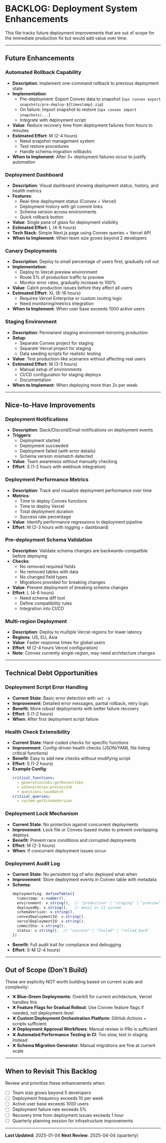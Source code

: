 # BACKLOG: Deployment System Enhancements

This file tracks future deployment improvements that are out of scope for the immediate production fix but would add value over time.

---

## Future Enhancements

### Automated Rollback Capability
- **Description**: Implement one-command rollback to previous deployment state
- **Implementation**:
  - Pre-deployment: Export Convex data to snapshot (`npx convex export snapshots/pre-deploy-${timestamp}.zip`)
  - On failure: Import snapshot to restore (`npx convex import snapshots/...`)
  - Integrate with deployment script
- **Value**: Reduce recovery time from deployment failures from hours to minutes
- **Estimated Effort**: M (2-4 hours)
  - Need snapshot management system
  - Test restore procedures
  - Handle schema migration rollbacks
- **When to Implement**: After 3+ deployment failures occur to justify automation

### Deployment Dashboard
- **Description**: Visual dashboard showing deployment status, history, and health metrics
- **Features**:
  - Real-time deployment status (Convex + Vercel)
  - Deployment history with git commit links
  - Schema version across environments
  - Quick rollback button
- **Value**: Single pane of glass for deployment visibility
- **Estimated Effort**: L (4-8 hours)
- **Tech Stack**: Simple Next.js page using Convex queries + Vercel API
- **When to Implement**: When team size grows beyond 2 developers

### Canary Deployments
- **Description**: Deploy to small percentage of users first, gradually roll out
- **Implementation**:
  - Deploy to Vercel preview environment
  - Route 5% of production traffic to preview
  - Monitor error rates, gradually increase to 100%
- **Value**: Catch production issues before they affect all users
- **Estimated Effort**: XL (8-16 hours)
  - Requires Vercel Enterprise or custom routing logic
  - Need monitoring/metrics integration
- **When to Implement**: When user base exceeds 1000 active users

### Staging Environment
- **Description**: Permanent staging environment mirroring production
- **Setup**:
  - Separate Convex project for staging
  - Separate Vercel project for staging
  - Data seeding scripts for realistic testing
- **Value**: Test production-like scenarios without affecting real users
- **Estimated Effort**: M (3-5 hours)
  - Manual setup of environments
  - CI/CD configuration for staging deploys
  - Documentation
- **When to Implement**: When deploying more than 2x per week

---

## Nice-to-Have Improvements

### Deployment Notifications
- **Description**: Slack/Discord/Email notifications on deployment events
- **Triggers**:
  - Deployment started
  - Deployment succeeded
  - Deployment failed (with error details)
  - Schema version mismatch detected
- **Value**: Team awareness without manually checking
- **Effort**: S (1-2 hours with webhook integration)

### Deployment Performance Metrics
- **Description**: Track and visualize deployment performance over time
- **Metrics**:
  - Time to deploy Convex functions
  - Time to deploy Vercel
  - Total deployment duration
  - Success rate percentage
- **Value**: Identify performance regressions in deployment pipeline
- **Effort**: M (2-3 hours with logging + dashboard)

### Pre-deployment Schema Validation
- **Description**: Validate schema changes are backwards-compatible before deploying
- **Checks**:
  - No removed required fields
  - No removed tables with data
  - No changed field types
  - Migrations provided for breaking changes
- **Value**: Prevent deployment of breaking schema changes
- **Effort**: L (4-6 hours)
  - Need schema diff tool
  - Define compatibility rules
  - Integration into CI/CD

### Multi-region Deployment
- **Description**: Deploy to multiple Vercel regions for lower latency
- **Regions**: US, EU, Asia
- **Value**: Faster response times for global users
- **Effort**: M (2-4 hours Vercel configuration)
- **Note**: Convex currently single-region, may need architecture changes

---

## Technical Debt Opportunities

### Deployment Script Error Handling
- **Current State**: Basic error detection with `set -e`
- **Improvement**: Detailed error messages, partial rollback, retry logic
- **Benefit**: More robust deployments with better failure recovery
- **Effort**: S (1-2 hours)
- **When**: After first deployment script failure

### Health Check Extensibility
- **Current State**: Hard-coded checks for specific functions
- **Improvement**: Config-driven health checks (JSON/YAML file listing critical functions)
- **Benefit**: Easy to add new checks without modifying script
- **Effort**: S (1-2 hours)
- **Example Config**:
  ```yaml
  critical_functions:
    - generationJobs:getRecentJobs
    - aiGeneration:processJob
    - questions:saveBatch
  critical_queries:
    - system:getSchemaVersion
  ```

### Deployment Lock Mechanism
- **Current State**: No protection against concurrent deployments
- **Improvement**: Lock file or Convex-based mutex to prevent overlapping deploys
- **Benefit**: Prevent race conditions and corrupted deployments
- **Effort**: M (2-3 hours)
- **When**: If concurrent deployment issues occur

### Deployment Audit Log
- **Current State**: No persistent log of who deployed what when
- **Improvement**: Store deployment events in Convex table with metadata
- **Schema**:
  ```typescript
  deploymentLog: defineTable({
    timestamp: v.number(),
    environment: v.string(),  // "production" | "staging" | "preview"
    deployedBy: v.string(),   // email or CI system
    schemaVersion: v.string(),
    convexDeploymentId: v.string(),
    vercelDeploymentId: v.string(),
    commitSha: v.string(),
    status: v.string(),  // "success" | "failed" | "rolled_back"
  })
  ```
- **Benefit**: Full audit trail for compliance and debugging
- **Effort**: S-M (2-4 hours)

---

## Out of Scope (Don't Build)

These are explicitly NOT worth building based on current scale and complexity:

- ❌ **Blue-Green Deployments**: Overkill for current architecture, Vercel handles this
- ❌ **Feature Flags for Gradual Rollout**: Use Convex feature flags if needed, not deployment-level
- ❌ **Custom Deployment Orchestration Platform**: GitHub Actions + scripts sufficient
- ❌ **Deployment Approval Workflows**: Manual review in PRs is sufficient
- ❌ **Automated Performance Testing in CI**: Too slow, test in staging instead
- ❌ **Schema Migration Generator**: Manual migrations are fine at current scale

---

## When to Revisit This Backlog

Review and prioritize these enhancements when:
- [ ] Team size grows beyond 5 developers
- [ ] Deployment frequency exceeds 10 per week
- [ ] Active user base exceeds 1000 users
- [ ] Deployment failure rate exceeds 5%
- [ ] Recovery time from deployment issues exceeds 1 hour
- [ ] Quarterly planning session for infrastructure improvements

---

**Last Updated**: 2025-01-04
**Next Review**: 2025-04-04 (quarterly)
